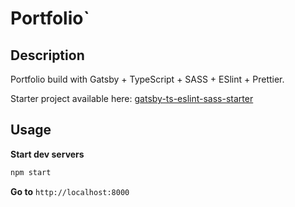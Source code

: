 # Portfolio`

## Description

Portfolio build with Gatsby + TypeScript + SASS + ESlint + Prettier.

Starter project available here: [gatsby-ts-eslint-sass-starter](https://github.com/mathildebuenerd/gatsby-ts-eslint-sass-starter)

## Usage

**Start dev servers**

```bash
npm start
```

**Go to** `http://localhost:8000`

